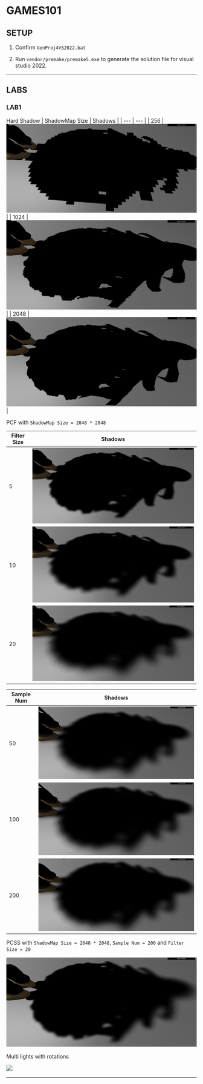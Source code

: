 # GAMES101

## SETUP

1. Confirm `GenProj4VS2022.bat`

2. Run `vendor/premake/premake5.exe` to generate the solution file for visual studio 2022.

---

## LABS

### LAB1

Hard Shadow
| ShadowMap Size | Shadows |
| --- | --- |
| 256  | ![](./images/lab1_Hard_SM256.png) |
| 1024 | ![](./images/lab1_Hard_SM1024.png)|
| 2048 | ![](./images/lab1_Hard_SM2048.png)|


PCF with `ShadowMap Size = 2048 * 2048`

| Filter Size | Shadows |
| --- | --- |
| 5  | ![](./images/lab1_PCF_SM2048_Filter5_Sample20.png) |
| 10 | ![](./images/lab1_PCF_SM2048_Filter10_Sample20.png)|
| 20 | ![](./images/lab1_PCF_SM2048_Filter20_Sample20.png)|

| Sample Num | Shadows |
| --- | --- |
| 50  | ![](./images/lab1_PCF_SM2048_Filter20_Sample50.png) |
| 100 | ![](./images/lab1_PCF_SM2048_Filter20_Sample100.png)|
| 200 | ![](./images/lab1_PCF_SM2048_Filter20_Sample200.png)|

PCSS with `ShadowMap Size = 2048 * 2048`, `Sample Num = 200` and `Filter Size = 20`

![](./images/lab1_PCSS_SM2048_Filter20_Sample200.png)

Multi lights with rotations

![](./images/lab1_dynamic.gif)

---
